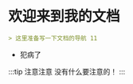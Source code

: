 # 欢迎来到我的文档

```md
> 这里准备写一下文档的导航 11
```

- 犯病了

:::tip 注意注意
没有什么要注意的！
:::

<LastUpdated time="2024/11/1 16:00:31"/>

